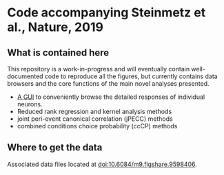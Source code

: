 # Code accompanying Steinmetz et al., Nature, 2019

## What is contained here

This repository is a work-in-progress and will eventually contain well-documented code to reproduce all the figures, but currently contains data browsers and the core functions of the main novel analyses presented. 

* [A GUI](https://github.com/nsteinme/steinmetz-et-al-2019/wiki/event-rasters) to conveniently browse the detailed responses of individual neurons. 
* Reduced rank regression and kernel analysis methods
* joint peri-event canonical correlation (jPECC) methods 
* combined conditions choice probability (ccCP) methods



## Where to get the data
Associated data files located at [doi:10.6084/m9.figshare.9598406](https://doi.org/10.6084/m9.figshare.9598406).
